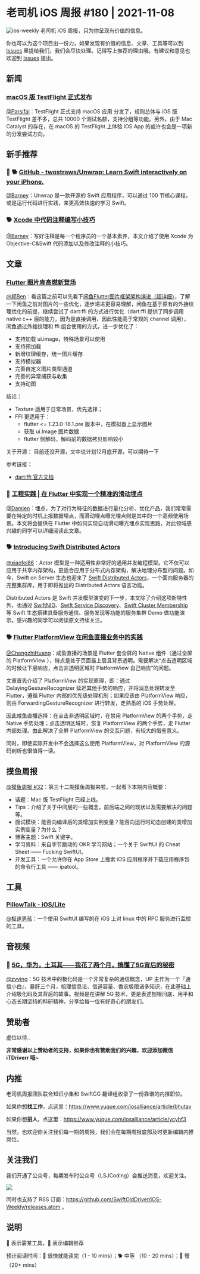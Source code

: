 # 老司机 iOS 周报 #180 | 2021-11-08

![ios-weekly](https://github.com/SwiftOldDriver/iOS-Weekly/blob/master/assets/ios-weekly.png?raw=true)
老司机 iOS 周报，只为你呈现有价值的信息。

你也可以为这个项目出一份力，如果发现有价值的信息、文章、工具等可以到 [Issues](https://github.com/SwiftOldDriver/iOS-Weekly/issues) 里提给我们，我们会尽快处理。记得写上推荐的理由哦。有建议和意见也欢迎到 [Issues](https://github.com/SwiftOldDriver/iOS-Weekly/issues) 提出。

## 新闻

### [macOS 版 TestFlight 正式发布](https://developer.apple.com/cn/news/?id=0bemba6j)

[@Parsifal](https://github.com/ParsifalC)：TestFlight 正式支持 macOS 应用 分发了，规则总体与 iOS 版 TestFlight 差不多，总共 10000 个测试名额，支持分组等功能。另外，由于 Mac Catalyst 的存在，在 macOS 的 TestFlight 上体验 iOS App 的或许也会是一项新的分发尝试方向。

## 新手推荐

### 🌟 🐕 [GitHub - twostraws/Unwrap: Learn Swift interactively on your iPhone.](https://github.com/twostraws/Unwrap)

[@Barney](https://github.com/BarneyZhaoooo)：Unwrap 是一款开源的 Swift 应用程序，可以通过 100 节核心课程，或是运行代码进行实践，来更高效快速的学习 Swift。

### 🐕 [Xcode 中代码注释编写小技巧](https://juejin.cn/post/7020590213361565726)

[@Barney](https://github.com/gesantung)：写好注释是每一个程序员的一个基本素养，本文介绍了使用 Xcode 为 Objective-C&Swift 代码添加以及修改注释的小技巧。

## 文章

###  [Flutter 图片库高燃新登场](https://mp.weixin.qq.com/s/TdTGK21S-Yd3aD-yZDoYyQ)

[@邦Ben](https://weibo.com/linwenbang)：看这篇之前可以先看下[闲鱼Flutter图片框架架构演进（超详细）](https://mp.weixin.qq.com/s?__biz=MzU4MDUxOTI5NA==&mid=2247485142&idx=1&sn=b416f1d0c8f3fd2077075441154df090&scene=21#wechat_redirect)，了解一下闲鱼之前对图片的一些优化，逐步递进更容易理解，闲鱼在基于原有的外接纹理优化的前提，继续尝试了 dart:ffi 的方式进行优化（dart:ffi 提供了同步调用 native c++ 层的能力，因为是直接调用，因此性能高于常规的 channel 调用），闲鱼通过外接纹理和 ffi 组合使用的方式，进一步优化了：

- 支持加载 ui.image，特殊场景可以使用
- 支持预加载
- 新增纹理缓存，统一图片缓存
- 支持模拟器
- 完善自定义图片类型通道
- 完善的异常捕获与收集
- 支持动图

结论：
- Texture 适用于日常场景，优先选择；
- FFI 更适用于：
    - flutter <= 1.23.0-18.1.pre 版本中，在模拟器上显示图片
    - 获取 ui.Image 图片数据
    - flutter 侧解码，解码前的数据拷贝影响较小

关于开源：
目前还没开源，文中说计划12月底开源，可以期待一下

参考链接：
- [dart:ffi 官方文档](https://dart.dev/guides/libraries/c-interop)


### 🐎 [工程实践 | 在 Flutter 中实现一个精准的滑动埋点](https://mp.weixin.qq.com/s/Q0HLJdqeRcYg6GKQQWq4CQ)

[@Damien](https://github.com/ZengyiMa)：埋点，为了对行为特征的数据进行量化分析、优化产品，我们常常需要在特定的时机上报数据埋点，而滑动埋点曝光埋点则是其中的一个高频使用场景。本文将会提供在 Flutter 中如何实现自动滑动曝光埋点实现思路，对此领域感兴趣的同学可以详细阅读此文章。

### 🐕 [Introducing Swift Distributed Actors](https://www.swift.org/blog/distributed-actors/)

[@xiaofei86](https://github.com/xiaofei86)：Actor 模型是一种适用性非常好的通用并发编程模型。它不仅可以应用于共享内存架构，更适合应用于分布式内存架构，解决地理分布型的问题。如今，Swift on Server 生态也迎来了 [Swift Distributed Actors](https://github.com/apple/swift-distributed-actors/)，一个面向服务器的完整集群库，用于即将推出的 Distributed Actors 语言功能。

Distributed Actors 是 Swift 并发模型演变的下一步，本文除了介绍这项新特性外，也通过 [SwiftNIO](https://github.com/apple/swift-nio)、[Swift Service Discovery](https://swift.org/blog/swift-service-discovery/)、[Swift Cluster Membership](https://swift.org/blog/swift-cluster-membership/) 等 Swift 生态搭建具备服务通信、服务发现等功能的服务集群 Demo 做功能演示。感兴趣的同学可以阅读原文持续关注。

### 🐕 [Flutter PlatformView 在闲鱼直播业务中的实践](https://mp.weixin.qq.com/s/u-nYmDm6doIMBoh8cTDzlQ)

[@ChengzhiHuang](https://github.com/ChengzhiHuang)：咸鱼直播的场景是 Flutter 套全屏的 Native 组件（通过全屏的 PlatformView ），特点是处于页面最上层且背景透明。需要解决“点击透明区域的时候让下层响应，点击非透明区域时 PlatformView 自己响应”的问题。

文章首先介绍了 PlatformView 的实现原理，即：通过 DelayingGestureRecognizer 延迟其他手势的响应，并将消息处理转发至 Flutter，遵循 Flutter 内部的优先级处理机制；如果应该由 PlatformView 响应，则由 ForwardingGestureRecognizer 进行转发，走熟悉的 iOS 手势处理。

因此咸鱼直播选择：在点击非透明区域时，在禁用 PlatformView 的两个手势，走 Native 手势处理；点击透明区域时，恢复 PlatformView 的两个手势，走 Flutter 内部处理。由此解决了全屏 PlatformView 的交互问题，有较大的借鉴意义。

同时，即使实际开发中不会选择这么使用 PlatformView，对 PlatformView 的源码剖析也很值得一读。

## 摸鱼周报

[@摸鱼周报 #32](https://mp.weixin.qq.com/s/6CyL0B6Zkf6KXRrfocohoQ)：第三十二期摸鱼周报来啦，一起看下本期内容概要：

* 话题：Mac 版 TestFlight 已经上线。
* Tips：介绍了关于中间层的一些概念，前后端之间的现状以及需要解决的问题等。
* 面试模块：能否向编译后的类增加实例变量？能否向运行时动态创建的类增加实例变量？为什么？
* 博客主题：Swift 关键字。
* 学习资料：来自字节跳动的 OKR 学习网站；一个关于 SwiftUI 的 Cheat Sheet —— Fucking SwiftUI。
* 开发工具：一个允许你在 App Store 上搜索 iOS 应用程序并下载应用程序包的命令行工具 —— ipatool。

## 工具

###  [PillowTalk - iOS/Lite](https://github.com/Co2333/mobilePillowTalkLite)

[@极速男孩](https://github.com/ztlyyznf001)：一个使用 SwiftUI 编写的在 iOS 上对 linux 中的 RPC 服务进行监控的工具。

## 音视频

### 🐢 [5G，华为，土耳其——我花了两个月，搞懂了5G背后的秘密](https://www.bilibili.com/video/BV1fq4y1g7hq)

[@zvving](https://github.com/zvving)：5G 技术中的极化码是一个非常复杂的通信概念，UP 主作为一个『通信小白』，暴肝三个月，梳理信息论、信道容量、香农极限诸多知识，在此基础上介绍极化码及其背后的故事。视频是在讲解 5G 技术，更是表述刨根问底、用平和心态长期坚持的科研精神，分享给每一位有好奇心的朋友们。

## 赞助者

虚位以待..

**非常感谢以上赞助者的支持，如果你也有赞助我们的兴趣，欢迎添加微信 iTDriverr 哦~**

## 内推

老司机周报团队联合知识小集和 SwiftGG 翻译组收录了一份靠谱的内推职位。

如果你想**找工作**，点这里：https://www.yuque.com/iosalliance/article/bhutav

如果你想**招人**，点这里：https://www.yuque.com/iosalliance/article/ycyhf3

当然，也欢迎你关注我们每一期的周报，我们会在每期周报底部及时更新编辑内推岗位。

## 关注我们

我们开通了公众号，每期发布时公众号（LSJCoding）会推送消息，欢迎关注。

![](https://github.com/SwiftOldDriver/iOS-Weekly/blob/master/assets/qrcode_for_wechat.jpg?raw=true)

同时也支持了 RSS 订阅：https://github.com/SwiftOldDriver/iOS-Weekly/releases.atom 。

## 说明

🚧 表示需某工具，🌟 表示编辑推荐

预计阅读时间：🐎 很快就能读完（1 - 10 mins）；🐕 中等 （10 - 20 mins）；🐢 慢（20+ mins）

